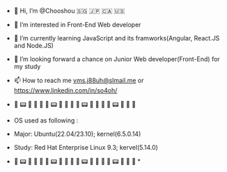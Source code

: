 - 👋 Hi, I’m @Chooshou 🇸🇬 🇯🇵 🇨🇦 🇺🇸
- 👀 I’m interested in Front-End Web developer
- 🌱 I’m currently learning JavaScript and its framworks(Angular, React.JS and Node.JS)
- 💞️ I’m looking forward a chance on Junior Web developer(Front-End) for my study
- 📫 How to reach me vms.j88uh@slmail.me or https://www.linkedin.com/in/so4oh/

- 🧪 📟 🥼 🔬 🧬 🧪 📟 🥼 🔬 🧬 🧪 📟 🥼 🔬 🧬 🧪 📟 🥼 🔬 🧬
- OS used as following :
- Major: Ubuntu(22.04/23.10); kernel(6.5.0.14)
- Study: Red Hat Enterprise Linux 9.3; kervel(5.14.0)
- 🧪 📟 🥼 🔬 🧬 🧪 📟 🥼 🔬 🧬 🧪 📟 🥼 🔬 🧬 🧪 📟 🥼 🔬 🧬 *





<!---
c4hun/c4hun is a ✨ special ✨ repository because its `README.md` (this file) appears on your GitHub profile.
You can click the Preview link to take a look at your changes.
--->
